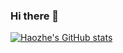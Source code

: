### Hi there 👋

[![Haozhe's GitHub stats](https://github-readme-stats.vercel.app/api?username=HZWang96)](https://github.com/anuraghazra/github-readme-stats)

<!--
**HZWang96/HZWang96** is a ✨ _special_ ✨ repository because its `README.md` (this file) appears on your GitHub profile.

Here are some ideas to get you started:

- 🔭 I’m currently working on ...
- 🌱 I’m currently learning ...
- 👯 I’m looking to collaborate on ...
- 🤔 I’m looking for help with ...
- 💬 Ask me about ...
- 📫 How to reach me: ...
- 😄 Pronouns: ...
- ⚡ Fun fact: ...
-->
